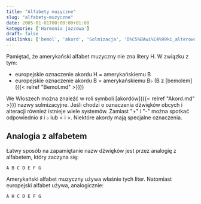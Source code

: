 ```yaml
---
title: "Alfabety muzyczne"
slug: "alfabety-muzyczne"
date: 2005-01-01T00:00:00+01:00
kategorie: ['Harmonia jazzowa']
draft: false
wikilinks: ['bemol', 'akord', 'Solmizacja', 'D%C5%BAwi%C4%99ki_alterowane']
---
```

Pamiętać, że amerykański alfabet muzyczny nie zna litery H. W związku z
tym:

  - europejskie oznaczenie akordu H = amerykańskiemu B
  - europejskie oznaczenie akordu B = amerykańskiemu B♭ (B z
    [bemolem]({{< relref "Bemol.md" >}}))

We Włoszech można znaleźć w roli symboli [akordów]({{< relref "Akord.md" >}})
nazwy solmizacyjne<!-- link nie odnosił się do niczego -->. Jeśli chodzi o oznaczenia
dźwięków obcych i alteracji<!-- link nie odnosił się do niczego --> również
istnieje wiele systemów. Zamiast "+" i "-" można spotkać odpowiednio ♯ i
♭ lub \< i \>. Niektóre akordy mają specjalne oznaczenia.

## Analogia z alfabetem

Łatwy sposób na zapamiętanie nazw dźwięków jest przez analogię z
alfabetem, który zaczyna się:

`A B C D E F G`

Amerykański alfabet muzyczny używa właśnie tych liter. Natomiast
europejski alfabet używa, analogicznie:

`A H C D E F G`

